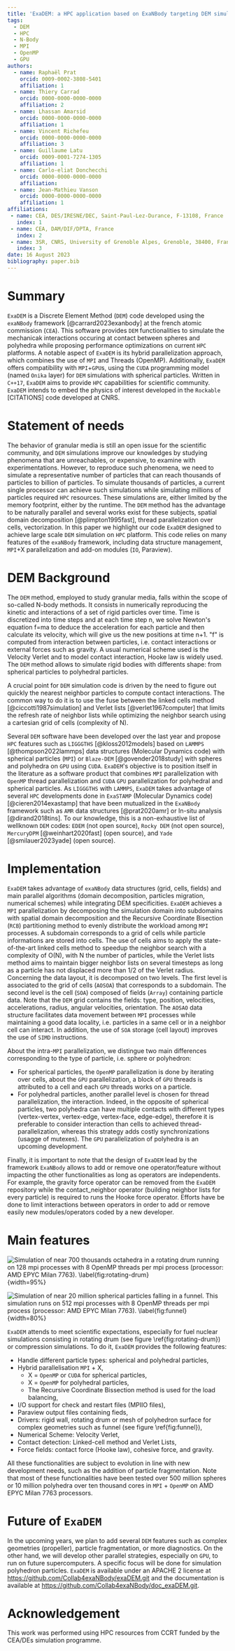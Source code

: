 ```yaml
---
title: 'ExaDEM: a HPC application based on ExaNBody targeting DEM simulations with complex shapes'
tags:
  - DEM
  - HPC
  - N-Body
  - MPI
  - OpenMP
  - GPU
authors:
  - name: Raphaël Prat
    orcid: 0009-0002-3808-5401
    affiliation: 1
  - name: Thiery Carrad
    orcid: 0000-0000-0000-0000
    affiliation: 2
  - name: Lhassan Amarsid
    orcid: 0000-0000-0000-0000
    affiliation: 1
  - name: Vincent Richefeu
    orcid: 0000-0000-0000-0000
    affiliation: 3
  - name: Guillaume Latu
    orcid: 0009-0001-7274-1305
    affiliation: 1
  - name: Carlo-eliat Donchecchi
    orcid: 0000-0000-0000-0000
    affiliation:
  - name: Jean-Mathieu Vanson
    orcid: 0000-0000-0000-0000
    affiliation: 1
affiliations:
 - name: CEA, DES/IRESNE/DEC, Saint-Paul-Lez-Durance, F-13108, France
   index: 1
 - name: CEA, DAM/DIF/DPTA, France
   index: 2
 - name: 3SR, CNRS, University of Grenoble Alpes, Grenoble, 38400, France
   index: 3
date: 16 August 2023
bibliography: paper.bib
---
```


# Summary 

`ExaDEM` is a Discrete Element Method (`DEM`) code developed using the `exaNBody` framework [@carrard2023exanbody] at the french atomic commission (`CEA`). This software provides `DEM` functionalities to simulate the mechanicak interactions occuring at contact between spheres and polyhedra while proposing performance optimizations on current `HPC` platforms. A notable aspect of `ExaDEM` is its hybrid parallelization approach, which combines the use of `MPI` and Threads (OpenMP). Additionally, `ExaDEM` offers compatibility with `MPI`+`GPU`s, using the `CUDA` programming model (named `Onika` layer) for `DEM` simulations with spherical particles. Written in `C++17`, `ExaDEM` aims to provide `HPC` capabilities for scientific community. `ExaDEM` intends to embed the physics of interest developed in the `Rockable` [CITATIONS] code developed at CNRS.  


# Statement of needs

The behavior of granular media is still an open issue for the scientific community, and `DEM` simulations improve our knowledges by studying phenomena that are unreachables, or expensive, to examine with experimentations. However, to reproduce such phenomena, we need to simulate a representative number of particles that can reach thousands of particles to billion of particles. To simulate thousands of particles, a current single processor can achieve such simulations while simulating millions of particles required `HPC` resources. These simulations are, either limited by the memory footprint, either by the runtime. The `DEM` method has the advantage to be naturally parallel and several works exist for these subjects, spatial domain decomposition [@plimpton1995fast], thread parallelization over cells, vectorization. In this paper we highlight our code `ExaDEM` designed to achieve large scale `DEM` simulation on `HPC` platform. This code relies on many features of the `exaNBody` framework, including data structure management, `MPI`+X parallelization and add-on modules (`IO`, Paraview).

# DEM Background

The `DEM` method, employed to study granular media, falls within the scope of so-called N-body methods. It consists in numerically reproducing the kinetic and interactions of a set of rigid particles over time. Time is discretized into time steps and at each time step n, we solve Newton's equation f=ma to deduce the acceleration for each particle and then calculate its velocity, which will give us the new positions at time n+1. "f" is computed from interaction between particles, i.e. contact interactions or external forces such as gravity. A usual numerical scheme used is the Velocity Verlet and to model contact interaction, Hooke law is widely used. The `DEM` method allows to simulate rigid bodies with differents shape: from spherical particles to polyhedral particles. 

A crucial point for `DEM` simulation code is driven by the need to figure out quickly the nearest neighbor particles to compute contact interactions. The common way to do it is to use the fuse between the linked cells method [@ciccotti1987simulation] and Verlet lists [@verlet1967computer] that limits the refresh rate of neighbor lists while optimizing the neighbor search using a cartesian grid of cells (complexity of N).   

Several `DEM` software have been developed over the last year and propose `HPC` features such as `LIGGGTHS` [@kloss2012models] based on `LAMMPS` [@thompson2022lammps] data structures (Molecular Dynamics code) with spherical particles (`MPI`) or `Blaze-DEM` [@govender2018study] with spheres and polyhedra on `GPU` using `CUDA`. `ExaDEM`'s objective is to position itself in the literature as a software product that combines `MPI` parallelization with `OpenMP` thread parallelization and `CUDA` `GPU` parallelization for polyhedral and spherical particles. As `LIGGGTHS` with `LAMMPS`, `ExaDEM` takes advantage of several `HPC` developments done in `ExaSTAMP` (Molecular Dynamics code) [@cieren2014exastamp] that have been mutualized in the `ExaNBody` framework such as `AMR` data structures [@prat2020amr] or In-situ analysis [@dirand2018tins]. To our knowledge, this is a non-exhaustive list of wellknown `DEM` codes: `EDEM` (not open source), `Rocky DEM` (not open source), `MercuryDPM` [@weinhart2020fast] (open source), and `Yade` [@smilauer2023yade] (open source).

# Implementation

`ExaDEM` takes advantage of `exaNBody` data structures (grid, cells, fields) and main parallel algorithms (domain decomposition, particles migration, numerical schemes) while integrating DEM specificities. `ExaDEM` achieves a `MPI` parallelization by decomposing the simulation domain into subdomains with spatial domain decomposition and the Recursive Coordinate Bisection (`RCB`) partitioning method to evenly distribute the workload among `MPI` processes. A subdomain corresponds to a grid of cells while particle informations are stored into cells. The use of cells aims to apply the state-of-the-art linked cells method to speedup the neighbor search with a complexity of O(N), with N the number of particles, while the Verlet lists method aims to maintain bigger neighbor lists on several timesteps as long as a particle has not displaced more than 1/2 of the Verlet radius. Concerning the data layout, it is decomposed on two levels. The first level is associated to the grid of cells (`AOSOA`) that corresponds to a subdomain. The second level is the cell (`SOA`) composed of fields (`Array`) containing particle data. Note that the `DEM` grid contains the fields: type, position, velocities, accelerations, radius, angular velocities, orientation. The `AOSAO` data structure facilitates data movement between `MPI` processes while maintaining a good data locality, i.e. particles in a same cell or in a neighbor cell can interact. In addition, the use of `SOA` storage (cell layout) improves the use of `SIMD` instructions. 

About the intra-`MPI` parallelization, we distingue two main differences corresponding to the type of particle, i.e. sphere or polyhedron: 

- For spherical particles, the `OpenMP` parallelization is done by iterating over cells, about the `GPU` parallelization, a block of `GPU` threads is attributed to a cell and each `GPU` threads works on a particle. 
- For polyhedral particles, another parallel level is chosen for thread parallelization, the interaction. Indeed, in the opposite of spherical particles, two polyhedra can have multiple contacts with different types (vertex-vertex, vertex-edge, vertex-face, edge-edge), therefore it is preferable to consider interaction than cells to achieved thread-parallelization, whereas this strategy adds costly synchronizations (usagge of mutexes). The `GPU` parallelization of polyhedra is an upcoming development.

Finally, it is important to note that the design of `ExaDEM` lead by the framework `ExaNBody` allows to add or remove one operator/feature without impacting the other functionalities as long as operators are independents. For example, the gravity force operator can be removed from the `ExaDEM` repository while the contact_neighbor operator (building neighbor lists for every particle) is required to runs the Hooke force operator. Efforts have be done to limit interactions between operators in order to add or remove easily new modules/operators coded by a new developer. 

# Main features

![Simulation of near 700 thousands octahedra in a rotating drum running on 128 mpi processes with 8 OpenMP threads per mpi process (processor: AMD EPYC Milan 7763). \label{fig:rotating-drum}](./rotating-drum.png "test"){width=95%}

![Simulation of near 20 million spherical particles falling in a funnel. This simulation runs on 512 mpi processes with 8 OpenMP threads per mpi process (processor: AMD EPYC Milan 7763).  \label{fig:funnel}](./funnel.png "test"){width=80%}

`ExaDEM` attends to meet scientific expectations, especially for fuel nuclear simulations consisting in rotating drum (see figure \ref{fig:rotating-drum}) or compression simulations. To do it, `ExaDEM` provides the following features:

- Handle different particle types: spherical and polyhedral particles,
- Hybrid parallelisation `MPI` + X,
	- X = `OpenMP` or `CUDA` for spherical particles,
	- X = `OpenMP` for polyhedral particles,
	- The Recursive Coordinate Bissection method is used for the load balancing,
- I/O support for check and restart files (MPIIO files),
- Paraview output files containing fieds,
- Drivers: rigid wall, rotating drum or mesh of polyhedron surface for complex geometries such as funnel (see figure \ref{fig:funnel}),
- Numerical Scheme: Velocity Verlet,
- Contact detection: Linked-cell method and Verlet Lists,
- Force fields: contact force (Hooke law), cohesive force, and gravity.

All these functionalities are subject to evolution in line with new development needs, such as the addition of particle fragmentation. Note that most of these functionalities have been tested over 500 million spheres or 10 million polyhedra over ten thousand cores in `MPI` + `OpenMP` on AMD EPYC Milan 7763 processors.

# Future of `ExaDEM`

In the upcoming years, we plan to add several `DEM` features such as complex geometries (propeller), particle fragmentation, or more diagnostics. On the other hand, we will develop other parallel strategies, especially on `GPU`, to run on future supercomputers. A specific focus will be done for simulation polyhedron particles. `ExaDEM` is available under an APACHE 2 license at https://github.com/Collab4exaNBody/exaDEM.git and the documentation is available at https://github.com/Collab4exaNBody/doc_exaDEM.git.


# Acknowledgement

This work was performed using HPC resources from CCRT funded by the CEA/DEs simulation programme.
